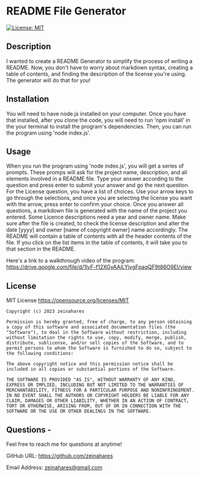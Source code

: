 # README File Generator

[![License: MIT](https://img.shields.io/badge/License-MIT-yellow.svg)](https://opensource.org/licenses/MIT)

## Description

I wanted to create a README Generator to simplify the process of writing a README. Now, you don't have to worry about markdown syntax, creating a table of contents, and finding the description of the license you're using. The generator will do that for you!

## Installation
You will need to have node.js installed on your computer.
Once you have that installed, after you clone the code, you will need to run 'npm install' in the your terminal to install the program's dependencies. Then, you can run the program using 'node index.js'.

## Usage

When you run the program using 'node index.js', you will get a series of prompts. These promps will ask for the project name, description, and all elements involved in a README file. Type your answer according to the question and press enter to submit your answer and go the next question. For the License question, you have a list of choices. Use your arrow keys to go through the selections, and once you are selecting the license you want with the arrow, press enter to confirm your choice. Once you answer all questions, a markdown file is generated with the name of the project you entered. Some Licence descriptions need a year and owner name. Make sure after the file is created, to check the license description and alter the date [yyyy] and owner [name of copyright owner] name accordingly. The README will contain a table of contents with all the header contents of the file. If you click on the list items in the table of contents, it will take you to that section in the README.

Here's a link to a walkthrough video of the program: https://drive.google.com/file/d/1lvF-f12XGyAAjLYjvgFpaqQF9t86O9EI/view


## License
MIT License https://opensource.org/licenses/MIT

    Copyright (c) 2023 zeinahares
    
    Permission is hereby granted, free of charge, to any person obtaining a copy of this software and associated documentation files (the "Software"), to deal in the Software without restriction, including without limitation the rights to use, copy, modify, merge, publish, distribute, sublicense, and/or sell copies of the Software, and to permit persons to whom the Software is furnished to do so, subject to the following conditions:
    
    The above copyright notice and this permission notice shall be included in all copies or substantial portions of the Software.
    
    THE SOFTWARE IS PROVIDED "AS IS", WITHOUT WARRANTY OF ANY KIND, EXPRESS OR IMPLIED, INCLUDING BUT NOT LIMITED TO THE WARRANTIES OF MERCHANTABILITY, FITNESS FOR A PARTICULAR PURPOSE AND NONINFRINGEMENT. IN NO EVENT SHALL THE AUTHORS OR COPYRIGHT HOLDERS BE LIABLE FOR ANY CLAIM, DAMAGES OR OTHER LIABILITY, WHETHER IN AN ACTION OF CONTRACT, TORT OR OTHERWISE, ARISING FROM, OUT OF OR IN CONNECTION WITH THE SOFTWARE OR THE USE OR OTHER DEALINGS IN THE SOFTWARE.

## Questions - 
  
Feel free to reach me for questions at anytime!

  GitHub URL: https://github.com/zeinahares 

  
  Email Address: zeinahares@gmail.com 
